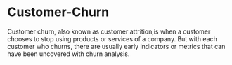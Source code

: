 # Customer-Churn
Customer churn, also known as customer attrition,is when a customer chooses to stop using products or services of a company. But with each customer who churns, there are usually early indicators or metrics that can have been uncovered with churn analysis.
